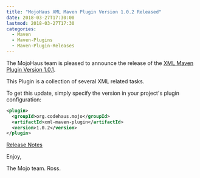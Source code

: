 ```yaml
---
title: "MojoHaus XML Maven Plugin Version 1.0.2 Released"
date: 2018-03-27T17:30:00
lastmod: 2018-03-27T17:30
categories:
  - Maven
  - Maven-Plugins
  - Maven-Plugin-Releases
---
```

The MojoHaus team is pleased to announce the release of the 
[XML Maven Plugin Version 1.0.1](https://www.mojohaus.org/xml-maven-plugin/).

This Plugin is a collection of several XML related tasks.

To get this update, simply specify the version in your project's plugin
configuration:

```xml
<plugin>
  <groupId>org.codehaus.mojo</groupId>
  <artifactId>xml-maven-plugin</artifactId>
  <version>1.0.2</version>
</plugin>
```

[Release Notes](https://github.com/mojohaus/xml-maven-plugin/issues?q=is%3Aclosed+milestone%3A%22Release+1.0.2%22)

Enjoy,

The Mojo team.
 Ross.

